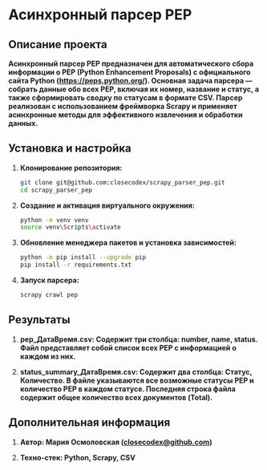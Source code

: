 # Асинхронный парсер PEP

## Описание проекта

**Асинхронный парсер PEP предназначен для автоматического сбора информации о PEP (Python Enhancement Proposals) с официального сайта Python (https://peps.python.org/). Основная задача парсера — собрать данные обо всех PEP, включая их номер, название и статус, а также сформировать сводку по статусам в формате CSV. Парсер реализован с использованием фреймворка Scrapy и применяет асинхронные методы для эффективного извлечения и обработки данных.**

## Установка и настройка

1. **Клонирование репозитория:**
    
    ```bash
    git clone git@github.com:closecodex/scrapy_parser_pep.git
    cd scrapy_parser_pep
    ```

2. **Создание и активация виртуального окружения:**

    ```bash
    python -m venv venv
    source venv\Scripts\activate
    ```

3. **Обновление менеджера пакетов и установка зависимостей:**
   
   ```bash
   python -m pip install --upgrade pip
   pip install -r requirements.txt
   ```

4. **Запуск парсера:**

   ```bash
   scrapy crawl pep
   ```
   
## Результаты

1. **pep_ДатаВремя.csv: Содержит три столбца: number, name, status. Файл представляет собой список всех PEP с информацией о каждом из них.**

2. **status_summary_ДатаВремя.csv: Содержит два столбца: Статус, Количество. В файле указываются все возможные статусы PEP и количество PEP в каждом статусе. Последняя строка файла содержит общее количество всех документов (Total).**

## Дополнительная информация

1. **Автор: Мария Осмоловская (closecodex@github.com)**

2. **Техно-стек: Python, Scrapy, CSV**